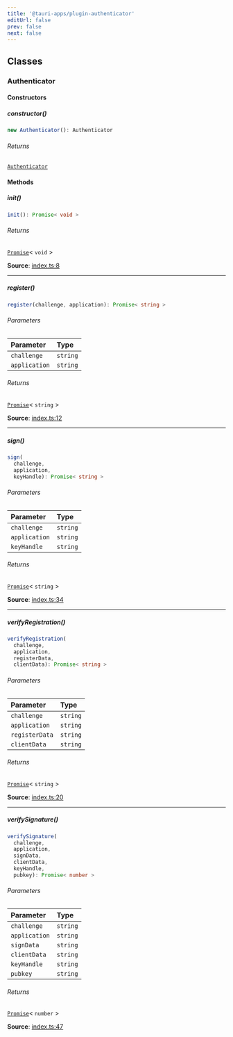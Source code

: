 ```yaml
---
title: '@tauri-apps/plugin-authenticator'
editUrl: false
prev: false
next: false
---
```


## Classes

### Authenticator

#### Constructors

##### constructor()

```ts
new Authenticator(): Authenticator
```

###### Returns

[`Authenticator`](/references/javascript/authenticator/#authenticator)

#### Methods

##### init()

```ts
init(): Promise< void >
```

###### Returns

[`Promise`](https://developer.mozilla.org/docs/Web/JavaScript/Reference/Global_Objects/Promise)\< `void` \>

**Source**: [index.ts:8](https://github.com/tauri-apps/plugins-workspace/blob/v2/plugins/authenticator/guest-js/index.ts#L8)

---

##### register()

```ts
register(challenge, application): Promise< string >
```

###### Parameters

| Parameter     | Type     |
| :------------ | :------- |
| `challenge`   | `string` |
| `application` | `string` |

###### Returns

[`Promise`](https://developer.mozilla.org/docs/Web/JavaScript/Reference/Global_Objects/Promise)\< `string` \>

**Source**: [index.ts:12](https://github.com/tauri-apps/plugins-workspace/blob/v2/plugins/authenticator/guest-js/index.ts#L12)

---

##### sign()

```ts
sign(
  challenge,
  application,
  keyHandle): Promise< string >
```

###### Parameters

| Parameter     | Type     |
| :------------ | :------- |
| `challenge`   | `string` |
| `application` | `string` |
| `keyHandle`   | `string` |

###### Returns

[`Promise`](https://developer.mozilla.org/docs/Web/JavaScript/Reference/Global_Objects/Promise)\< `string` \>

**Source**: [index.ts:34](https://github.com/tauri-apps/plugins-workspace/blob/v2/plugins/authenticator/guest-js/index.ts#L34)

---

##### verifyRegistration()

```ts
verifyRegistration(
  challenge,
  application,
  registerData,
  clientData): Promise< string >
```

###### Parameters

| Parameter      | Type     |
| :------------- | :------- |
| `challenge`    | `string` |
| `application`  | `string` |
| `registerData` | `string` |
| `clientData`   | `string` |

###### Returns

[`Promise`](https://developer.mozilla.org/docs/Web/JavaScript/Reference/Global_Objects/Promise)\< `string` \>

**Source**: [index.ts:20](https://github.com/tauri-apps/plugins-workspace/blob/v2/plugins/authenticator/guest-js/index.ts#L20)

---

##### verifySignature()

```ts
verifySignature(
  challenge,
  application,
  signData,
  clientData,
  keyHandle,
  pubkey): Promise< number >
```

###### Parameters

| Parameter     | Type     |
| :------------ | :------- |
| `challenge`   | `string` |
| `application` | `string` |
| `signData`    | `string` |
| `clientData`  | `string` |
| `keyHandle`   | `string` |
| `pubkey`      | `string` |

###### Returns

[`Promise`](https://developer.mozilla.org/docs/Web/JavaScript/Reference/Global_Objects/Promise)\< `number` \>

**Source**: [index.ts:47](https://github.com/tauri-apps/plugins-workspace/blob/v2/plugins/authenticator/guest-js/index.ts#L47)

